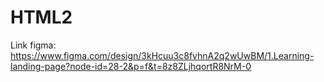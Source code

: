 # HTML2
Link figma: https://www.figma.com/design/3kHcuu3c8fvhnA2q2wUwBM/1.Learning-landing-page?node-id=28-2&p=f&t=8z8ZLjhqortR8NrM-0
